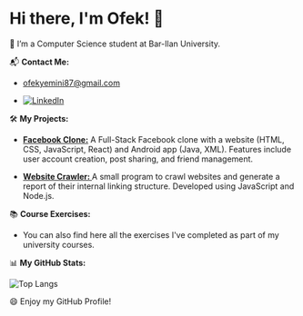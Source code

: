 # Hi there, I'm Ofek! 👋
:open_book: I’m a Computer Science student at Bar-Ilan University.

📬 **Contact Me:**
- [ofekyemini87@gmail.com](mailto:ofekyemini87@gmail.com)

- [![LinkedIn](https://img.shields.io/badge/linkedin-%230077B5.svg?style=for-the-badge&logo=linkedin&logoColor=white)](https://www.linkedin.com/in/ofek-yemini-91792b254/)

🛠️ **My Projects:**

- **[Facebook Clone:](https://github.com/ofekyem/Facebook-Project)**
  A Full-Stack Facebook clone with a website (HTML, CSS, JavaScript, React) and Android app (Java, XML). Features include user account creation, post sharing, and friend management.

- **[Website Crawler: ](https://github.com/ofekyem/Website-Crawler)**
  A small program to crawl websites and generate a report of their internal linking structure. Developed using JavaScript and Node.js.

📚 **Course Exercises:**
- You can also find here all the exercises I've completed as part of my university courses.


📊 **My GitHub Stats:** 

![Top Langs](https://github-readme-stats.vercel.app/api/top-langs/?username=ofekyem&layout=compact&theme=discord_old_blurple) 

:smile: Enjoy my GitHub Profile! 
